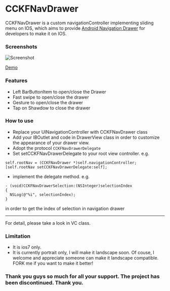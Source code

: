 CCKFNavDrawer
=============
CCKFNavDrawer is a custom navigationController implementing sliding menu on IOS, which aims to provide [Android Navigation Drawer](http://developer.android.com/design/patterns/navigation-drawer.html) for developers to make it on IOS.

### Screenshots
![Screenshot](https://raw.github.com/calvinchankf/CCKFNavDrawer/master/screenshot.png)

[Demo](http://www.youtube.com/watch?v=enGnkPYtp44)

### Features
* Left BarButtonItem to open/close the Drawer
* Fast swipe to open/close the drawer 
* Gesture to open/close the drawer
* Tap on Shawdow to close the drawer

### How to use
* Replace your UINavigationController with CCKFNavDrawer class
* Add your IBOutlet and code in DrawerView class in order to customize the appearance of your drawer view.
* Adopt the protocol ```CCKFNavDrawerDelegate```
* Set setCCKFNavDrawerDelegate to your root view controller. e.g.

```
self.rootNav = (CCKFNavDrawer *)self.navigationController;
[self.rootNav setCCKFNavDrawerDelegate:self];
```

* implement the delegate method. e.g.

```
- (void)CCKFNavDrawerSelection:(NSInteger)selectionIndex
{
  NSLog(@"%i", selectionIndex);
}
```
 in order to get the index of selection in navigation drawer


----------
For detail, please take a look in VC class.

### Limitation
* It is ios7 only.
* It is currently portrait only, I will make it landscape soon. Of couse, I welcome and appreciate someone can make it landscape compatible. FORK me if you want to make it better!

### Thank you guys so much for all your support. The project has been discontinued. Thank you.
